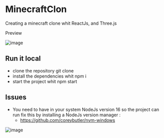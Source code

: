 # MinecraftClon
Creating a  minecraft clone whit ReactJs, and Three.js 



Preview 

![image](https://user-images.githubusercontent.com/99937413/224179015-c76eb7dc-d444-479d-9e02-d0bdbe85f464.png)

## Run it local 
  - clone the repository git clone <url>
  - install the dependencies whit  npm i 
  - start the project whit npm start 


## Issues 

  - You need to have in your system NodeJs version  16 so the project can run
  fix this by installing a NodeJs  version manager :
    * https://github.com/coreybutler/nvm-windows
    
    
![image](https://user-images.githubusercontent.com/99937413/224180964-c5bd89ba-1aa8-404f-87e3-0e3dbaa50a77.png)
